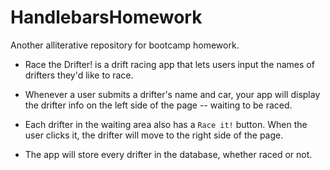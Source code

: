 # HandlebarsHomework
Another alliterative repository for bootcamp homework.

* Race the Drifter! is a drift racing app that lets users input the names of drifters they'd like to race.

* Whenever a user submits a drifter's name and car, your app will display the drifter info on the left side of the page -- waiting to be raced.

* Each drifter in the waiting area also has a `Race it!` button. When the user clicks it, the drifter will move to the right side of the page.

* The app will store every drifter in the database, whether raced or not.